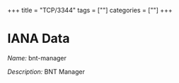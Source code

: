 +++
title = "TCP/3344"
tags = [""]
categories = [""]
+++

# IANA Data

_Name:_ bnt-manager

_Description:_ BNT Manager

